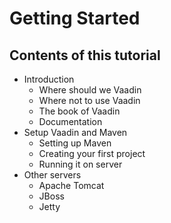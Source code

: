 Getting Started
===============

Contents of this tutorial
-------------------------

 - Introduction
   - Where should we Vaadin
   - Where not to use Vaadin
   - The book of Vaadin
   - Documentation
 - Setup Vaadin and Maven
   - Setting up Maven
   - Creating your first project
   - Running it on server
 - Other servers
   - Apache Tomcat
   - JBoss
   - Jetty

